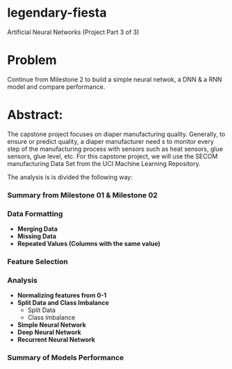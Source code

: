 # legendary-fiesta
Artificial Neural Networks (Project Part 3 of 3)

# Problem

Continue from Milestone 2 to build a simple neural netwok, a DNN & a RNN model and compare performance.

# Abstract:

The capstone project focuses on diaper manufacturing quality. Generally, to ensure or predict quality, a diaper manufacturer need s to monitor every step of the manufacturing process with sensors such as heat sensors, glue sensors, glue level, etc.
For this capstone project, we will use the SECOM manufacturing Data Set from the UCI Machine Learning Repository.

The analysis is is divided the following way:

### Summary from Milestone 01 & Milestone 02


### Data Formatting
- **Merging Data**
- **Missing Data**
- **Repeated Values (Columns with the same value)**


### Feature Selection

### Analysis
- **Normalizing features from 0-1**
- **Split Data and Class Imbalance**
    - Split Data
    - Class Imbalance
- **Simple Neural Network**
- **Deep Neural Network**
- **Recurrent Neural Network**

### Summary of Models Performance
